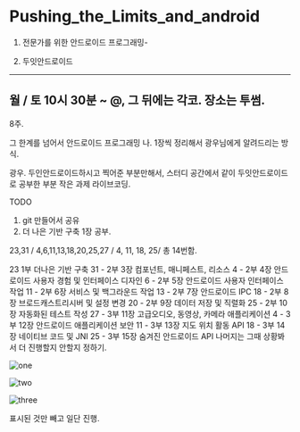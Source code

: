# Pushing_the_Limits_and_android


1. 전문가를 위한 안드로이드 프로그래밍-

2. 두잇안드로이드

---------------------------------------------------
월 / 토 10시 30분 ~ @, 그 뒤에는 각코.
장소는 투썸.
---------------------------------------------------
8주.

그 한계를 넘어서 안드로이드 프로그래밍
나. 1장씩 정리해서 광우님에게 알려드리는 방식.

광우. 두인안드로이드하시고 찍어준 부분만해서,
스터디 공간에서 같이 두잇안드로이드로 공부한 부분 작은 과제 라이브코딩.

TODO
1. git 만들어서 공유
2. 더 나은 기반 구축 1장 공부.

23,31 / 4,6,11,13,18,20,25,27 / 4, 11, 18, 25/
총 14번함.

23   1부 더나은 기반 구축
31 - 2부 3장 컴포넌트, 매니페스트, 리소스
4 - 2부 4장 안드로이드 사용자 경험 및 인터페이스 디자인
6 - 2부 5장 안드로이드 사용자 인터페이스 작업
11 - 2부 6장 서비스 및 백그라운드 작업
13 - 2부 7장 안드로이드 IPC
18 - 2부 8장 브로드캐스트리시버 및 설정 변경
20 - 2부 9장 데이터 저장 및 직렬화
25 - 2부 10장 자동화된 테스트 작성
27 - 3부 11장 고급오디오, 동영상, 카메라 애플리케이션
4 - 3부 12장 안드로이드 애플리케이션 보안
11 - 3부 13장 지도 위치 활동 API
18 - 3부 14장 네이티브 코드 및 JNI
25 - 3부 15장 숨겨진 안드로이드 API
나머지는 그때 상황봐서 더 진행할지 안할지 정하기.

![one](https://github.com/LenKIM/Pushing_the_Limits_and_android/blob/master/one.jpeg)

![two](https://github.com/LenKIM/Pushing_the_Limits_and_android/blob/master/two.jpeg)

![three](https://github.com/LenKIM/Pushing_the_Limits_and_android/blob/master/three.jpeg)

표시된 것만 빼고 일단 진행.
